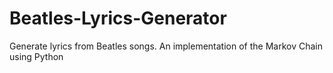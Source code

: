 # Beatles-Lyrics-Generator
Generate lyrics from Beatles songs. An implementation of the Markov Chain using Python
